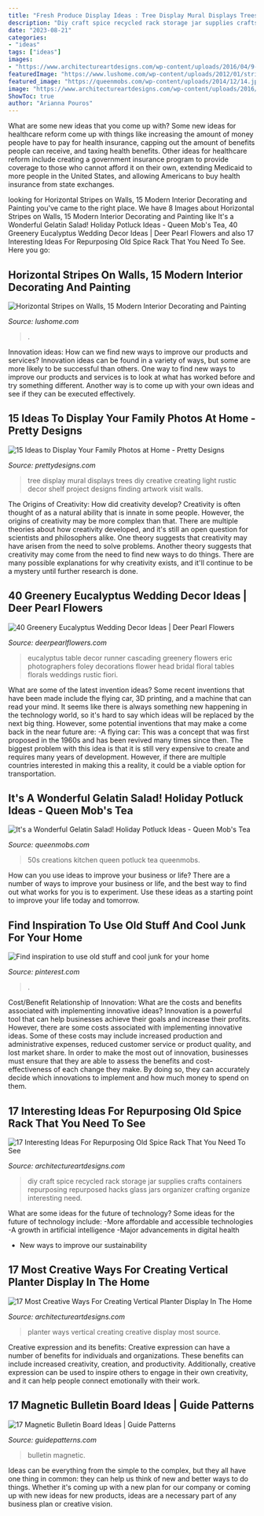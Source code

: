 ```yaml
---
title: "Fresh Produce Display Ideas : Tree Display Mural Displays Trees Diy Creative Creating Light Rustic Decor Shelf Project Designs Finding Artwork Visit Walls"
description: "Diy craft spice recycled rack storage jar supplies crafts containers repurposing repurposed hacks glass jars organizer crafting organize interesting need"
date: "2023-08-21"
categories:
- "ideas"
tags: ["ideas"]
images:
- "https://www.architectureartdesigns.com/wp-content/uploads/2016/04/9-48-630x840.jpg"
featuredImage: "https://www.lushome.com/wp-content/uploads/2012/01/striped-walls-interior-decorating-painting-ideas-4.jpg"
featured_image: "https://queenmobs.com/wp-content/uploads/2014/12/14.jpg"
image: "https://www.architectureartdesigns.com/wp-content/uploads/2016/04/9-48-630x840.jpg"
ShowToc: true
author: "Arianna Pouros"
---
```



What are some new ideas that you come up with?
Some new ideas for healthcare reform come up with things like increasing the amount of money people have to pay for health insurance, capping out the amount of benefits people can receive, and taxing health benefits. Other ideas for healthcare reform include creating a government insurance program to provide coverage to those who cannot afford it on their own, extending Medicaid to more people in the United States, and allowing Americans to buy health insurance from state exchanges.

	

		
looking for Horizontal Stripes on Walls, 15 Modern Interior Decorating and Painting you've came to the right place. We have 8 Images about Horizontal Stripes on Walls, 15 Modern Interior Decorating and Painting like It&#039;s a Wonderful Gelatin Salad! Holiday Potluck Ideas - Queen Mob&#039;s Tea, 40 Greenery Eucalyptus Wedding Decor Ideas | Deer Pearl Flowers and also 17 Interesting Ideas For Repurposing Old Spice Rack That You Need To See. Here you go:
		
    
## Horizontal Stripes On Walls, 15 Modern Interior Decorating And Painting

<img loading=lazy src="https://www.lushome.com/wp-content/uploads/2012/01/striped-walls-interior-decorating-painting-ideas-4.jpg" onerror="this.onerror=null;this.src='https://tse2.mm.bing.net/th?id=OIP.bpV1-fIbOwwotf9iLaXL1AAAAA&amp;pid=15.1';" alt="Horizontal Stripes on Walls, 15 Modern Interior Decorating and Painting">

_Source: lushome.com_

>. 

	

Innovation ideas: How can we find new ways to improve our products and services?
Innovation ideas can be found in a variety of ways, but some are more likely to be successful than others. One way to find new ways to improve our products and services is to look at what has worked before and try something different. Another way is to come up with your own ideas and see if they can be executed effectively.

    
## 15 Ideas To Display Your Family Photos At Home - Pretty Designs

<img loading=lazy src="https://www.prettydesigns.com/wp-content/uploads/2015/07/15-ideas-to-display-your-family-photos-at-home14.jpg" onerror="this.onerror=null;this.src='https://tse4.mm.bing.net/th?id=OIP.C_yJj4vTpWg2xzF4L5quXwHaKX&amp;pid=15.1';" alt="15 Ideas to Display Your Family Photos at Home - Pretty Designs">

_Source: prettydesigns.com_

>tree display mural displays trees diy creative creating light rustic decor shelf project designs finding artwork visit walls. 

	

The Origins of Creativity: How did creativity develop?
Creativity is often thought of as a natural ability that is innate in some people. However, the origins of creativity may be more complex than that. There are multiple theories about how creativity developed, and it's still an open question for scientists and philosophers alike. One theory suggests that creativity may have arisen from the need to solve problems. Another theory suggests that creativity may come from the need to find new ways to do things. There are many possible explanations for why creativity exists, and it'll continue to be a mystery until further research is done.

    
## 40 Greenery Eucalyptus Wedding Decor Ideas | Deer Pearl Flowers

<img loading=lazy src="http://www.deerpearlflowers.com/wp-content/uploads/2016/12/cascading-table-runner-via-Eric-Foley-Photographers.jpg" onerror="this.onerror=null;this.src='https://tse4.mm.bing.net/th?id=OIP.ttEJjctSp6AHTA48LJavvgHaLH&amp;pid=15.1';" alt="40 Greenery Eucalyptus Wedding Decor Ideas | Deer Pearl Flowers">

_Source: deerpearlflowers.com_

>eucalyptus table decor runner cascading greenery flowers eric photographers foley decorations flower head bridal floral tables florals weddings rustic fiori. 

	

What are some of the latest invention ideas?
Some recent inventions that have been made include the flying car, 3D printing, and a machine that can read your mind. It seems like there is always something new happening in the technology world, so it's hard to say which ideas will be replaced by the next big thing. However, some potential inventions that may make a come back in the near future are: 
-A flying car: This was a concept that was first proposed in the 1960s and has been revived many times since then. The biggest problem with this idea is that it is still very expensive to create and requires many years of development. However, if there are multiple countries interested in making this a reality, it could be a viable option for transportation.

    
## It&#039;s A Wonderful Gelatin Salad! Holiday Potluck Ideas - Queen Mob&#039;s Tea

<img loading=lazy src="https://queenmobs.com/wp-content/uploads/2014/12/14.jpg" onerror="this.onerror=null;this.src='https://tse1.mm.bing.net/th?id=OIP.BzRJgmyfXMaaRs2ZT3YYxAHaFJ&amp;pid=15.1';" alt="It&#039;s a Wonderful Gelatin Salad! Holiday Potluck Ideas - Queen Mob&#039;s Tea">

_Source: queenmobs.com_

>50s creations kitchen queen potluck tea queenmobs. 

	

How can you use ideas to improve your business or life?
There are a number of ways to improve your business or life, and the best way to find out what works for you is to experiment. Use these ideas as a starting point to improve your life today and tomorrow.

    
## Find Inspiration To Use Old Stuff And Cool Junk For Your Home

<img loading=lazy src="https://i.pinimg.com/736x/06/6c/aa/066caa48cc5e33bb98f2d7a6065f549b.jpg" onerror="this.onerror=null;this.src='https://tse3.mm.bing.net/th?id=OIP.NASWHw0dV4sPUkMPn8fpagHaLG&amp;pid=15.1';" alt="Find inspiration to use old stuff and cool junk for your home">

_Source: pinterest.com_

>. 

	

Cost/Benefit Relationship of Innovation: What are the costs and benefits associated with implementing innovative ideas?
Innovation is a powerful tool that can help businesses achieve their goals and increase their profits. However, there are some costs associated with implementing innovative ideas. Some of these costs may include increased production and administrative expenses, reduced customer service or product quality, and lost market share. In order to make the most out of innovation, businesses must ensure that they are able to assess the benefits and cost-effectiveness of each change they make. By doing so, they can accurately decide which innovations to implement and how much money to spend on them.

    
## 17 Interesting Ideas For Repurposing Old Spice Rack That You Need To See

<img loading=lazy src="https://www.architectureartdesigns.com/wp-content/uploads/2016/04/9-48-630x840.jpg" onerror="this.onerror=null;this.src='https://tse1.mm.bing.net/th?id=OIP.Hl2oAkO2OYpcwrtILioP6QHaJ4&amp;pid=15.1';" alt="17 Interesting Ideas For Repurposing Old Spice Rack That You Need To See">

_Source: architectureartdesigns.com_

>diy craft spice recycled rack storage jar supplies crafts containers repurposing repurposed hacks glass jars organizer crafting organize interesting need. 

	

What are some ideas for the future of technology?
Some ideas for the future of technology include: 
-More affordable and accessible technologies 
-A growth in artificial intelligence 
-Major advancements in digital health 
- New ways to improve our sustainability

    
## 17 Most Creative Ways For Creating Vertical Planter Display In The Home

<img loading=lazy src="https://www.architectureartdesigns.com/wp-content/uploads/2017/07/16-14.jpg" onerror="this.onerror=null;this.src='https://tse3.mm.bing.net/th?id=OIP.fgQcNn9g9y9i4lrZLR00MgHaLH&amp;pid=15.1';" alt="17 Most Creative Ways For Creating Vertical Planter Display In The Home">

_Source: architectureartdesigns.com_

>planter ways vertical creating creative display most source. 

	

Creative expression and its benefits:
Creative expression can have a number of benefits for individuals and organizations. These benefits can include increased creativity, creation, and productivity. Additionally, creative expression can be used to inspire others to engage in their own creativity, and it can help people connect emotionally with their work.

    
## 17 Magnetic Bulletin Board Ideas | Guide Patterns

<img loading=lazy src="http://www.guidepatterns.com/wp-content/uploads/2016/04/Magnetic-Bulletin-Board-Pictures.jpg" onerror="this.onerror=null;this.src='https://tse2.mm.bing.net/th?id=OIP.OuXAKMJuHgEmnIiBTiW6YQAAAA&amp;pid=15.1';" alt="17 Magnetic Bulletin Board Ideas | Guide Patterns">

_Source: guidepatterns.com_

>bulletin magnetic. 

	

Ideas can be everything from the simple to the complex, but they all have one thing in common: they can help us think of new and better ways to do things. Whether it's coming up with a new plan for our company or coming up with new ideas for new products, ideas are a necessary part of any business plan or creative vision.

